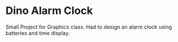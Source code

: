 # Dino Alarm Clock 
Small Project for Graphics class. Had to design an alarm clock using batteries and time display.
